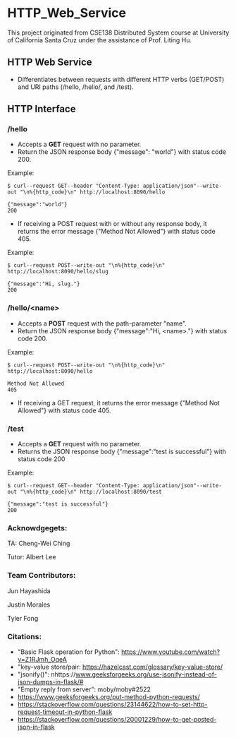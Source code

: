 # HTTP_Web_Service
This project originated from CSE138 Distributed System course at University of California Santa Cruz under the assistance of Prof. Liting Hu. 

## HTTP Web Service
- Differentiates between requests with different HTTP verbs (GET/POST) and URI paths (/hello, /hello/<name>, and /test).


## HTTP Interface
### /hello
- Accepts a **GET** request with no parameter.
- Return the JSON response body {"message": "world"} with status code 200.

Example:

`$ curl--request GET--header "Content-Type: application/json"--write-out "\n%{http_code}\n" http://localhost:8090/hello`
```
{"message":"world"}
200
```

- If receiving a POST request with or without any response body, it returns the error message {"Method Not Allowed"} with status code 405.

Example:

`$ curl--request POST--write-out "\n%{http_code}\n" http://localhost:8090/hello/slug`
```
{"message":"Hi, slug."}
200
```

### /hello/\<name\>
- Accepts a **POST** request with the path-parameter "name".
- Return the JSON response body {"message":"Hi, \<name\>."} with status code 200.

Example:

`$ curl--request POST--write-out "\n%{http_code}\n" http://localhost:8090/hello`
```
Method Not Allowed
405
```

- If receiving a GET request, it returns the error message {"Method Not Allowed"} with status code 405.

### /test
- Accepts a **GET** request with no parameter.
- Returns the JSON response body {"message":"test is successful"} with status code 200

Example:

`$ curl--request GET--header "Content-Type: application/json"--write-out "\n%{http_code}\n" http://localhost:8090/test`
```
{"message":"test is successful"}
200
```















### Acknowdgegets:

TA: Cheng-Wei Ching

Tutor: Albert Lee

### Team Contributors:

Jun Hayashida

Justin Morales

Tyler Fong

### Citations:
- "Basic Flask operation for Python": https://www.youtube.com/watch?v=Z1RJmh_OqeA
- "key-value store/pair: https://hazelcast.com/glossary/key-value-store/
- "jsonify()": nhttps://www.geeksforgeeks.org/use-jsonify-instead-of-json-dumps-in-flask/#
- "Empty reply from server": moby/moby#2522
- https://www.geeksforgeeks.org/put-method-python-requests/
- https://stackoverflow.com/questions/23144622/how-to-set-http-request-timeout-in-python-flask
- https://stackoverflow.com/questions/20001229/how-to-get-posted-json-in-flask
